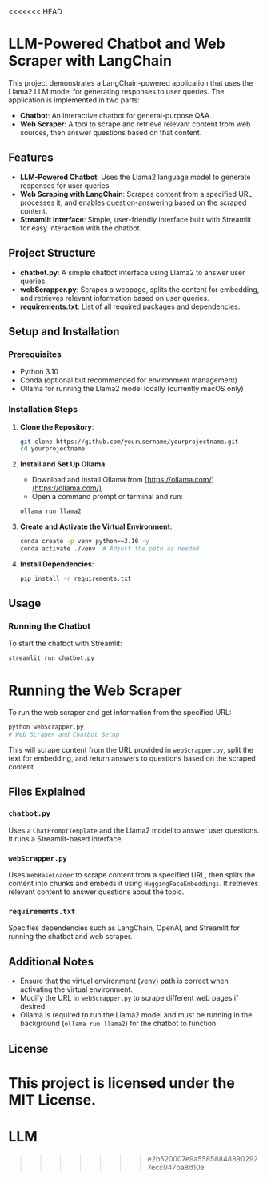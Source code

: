 <<<<<<< HEAD
# LLM-Powered Chatbot and Web Scraper with LangChain

This project demonstrates a LangChain-powered application that uses the Llama2 LLM model for generating responses to user queries. The application is implemented in two parts:

- **Chatbot**: An interactive chatbot for general-purpose Q&A.
- **Web Scraper**: A tool to scrape and retrieve relevant content from web sources, then answer questions based on that content.

## Features

- **LLM-Powered Chatbot**: Uses the Llama2 language model to generate responses for user queries.
- **Web Scraping with LangChain**: Scrapes content from a specified URL, processes it, and enables question-answering based on the scraped content.
- **Streamlit Interface**: Simple, user-friendly interface built with Streamlit for easy interaction with the chatbot.

## Project Structure

- **chatbot.py**: A simple chatbot interface using Llama2 to answer user queries.
- **webScrapper.py**: Scrapes a webpage, splits the content for embedding, and retrieves relevant information based on user queries.
- **requirements.txt**: List of all required packages and dependencies.

## Setup and Installation

### Prerequisites

- Python 3.10
- Conda (optional but recommended for environment management)
- Ollama for running the Llama2 model locally (currently macOS only)

### Installation Steps

1. **Clone the Repository**:

    ```bash
    git clone https://github.com/yourusername/yourprojectname.git
    cd yourprojectname
    ```

2. **Install and Set Up Ollama**:

    - Download and install Ollama from [https://ollama.com/](https://ollama.com/).
    - Open a command prompt or terminal and run:

    ```bash
    ollama run llama2
    ```

3. **Create and Activate the Virtual Environment**:

    ```bash
    conda create -p venv python==3.10 -y
    conda activate ./venv  # Adjust the path as needed
    ```

4. **Install Dependencies**:

    ```bash
    pip install -r requirements.txt
    ```

## Usage

### Running the Chatbot

To start the chatbot with Streamlit:

```bash
streamlit run chatbot.py
```
# Running the Web Scraper

To run the web scraper and get information from the specified URL:

```bash
python webScrapper.py
# Web Scraper and Chatbot Setup
```
This will scrape content from the URL provided in `webScrapper.py`, split the text for embedding, and return answers to questions based on the scraped content.

## Files Explained

### `chatbot.py`
Uses a `ChatPromptTemplate` and the Llama2 model to answer user questions. It runs a Streamlit-based interface.

### `webScrapper.py`
Uses `WebBaseLoader` to scrape content from a specified URL, then splits the content into chunks and embeds it using `HuggingFaceEmbeddings`. It retrieves relevant content to answer questions about the topic.

### `requirements.txt`
Specifies dependencies such as LangChain, OpenAI, and Streamlit for running the chatbot and web scraper.

## Additional Notes

- Ensure that the virtual environment (venv) path is correct when activating the virtual environment.
- Modify the URL in `webScrapper.py` to scrape different web pages if desired.
- Ollama is required to run the Llama2 model and must be running in the background (`ollama run llama2`) for the chatbot to function.

## License

This project is licensed under the MIT License.
=======
# LLM
>>>>>>> e2b520007e9a558588488902927ecc047ba8d10e
